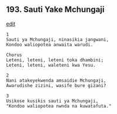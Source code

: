 ## 193. Sauti Yake Mchungaji
[edit](https://docs.google.com/document/d/1Mnn5cQdZs7aMguMbHBglTu1gumkBVhRy/edit?mode=html)




    1
    Sauti ya Mchungaji, ninasikia jangwani,
    Kondoo waliopotea anwaita warudi.

    Chorus
    Leteni, leteni, leteni toka dhambini;
    Leteni, leteni, waleteni kwa Yesu.

    2
    Nani atakeyekwenda amsaidie Mchungaji,
    Awarudishe zizini, wasife bure gizani?

    3
    Usikose kusikis sauti ya Mchungaji,
    "Kondoo waliopotea nwnda na kuwatafuta."

